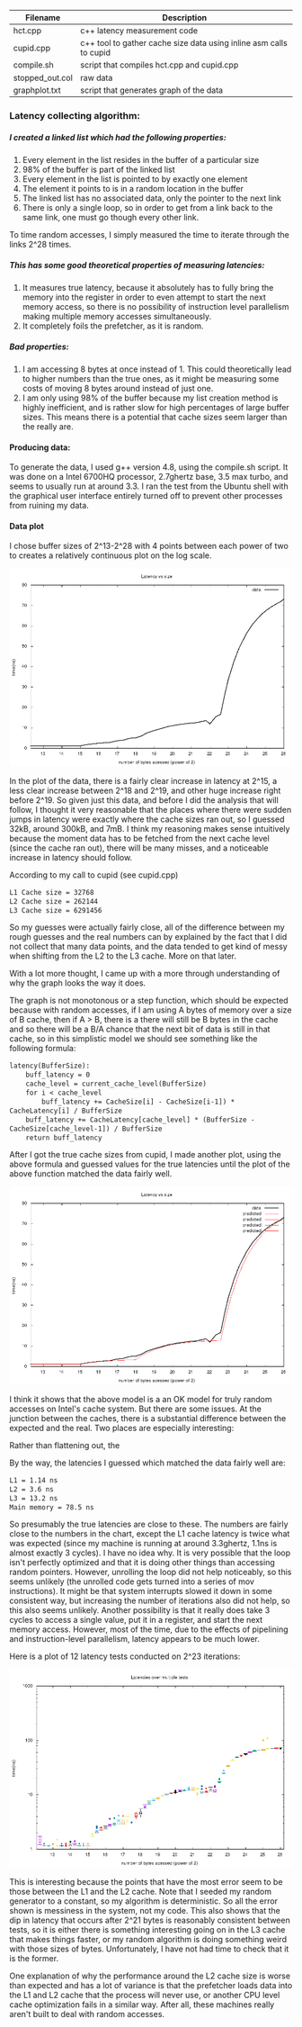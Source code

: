 Filename | Description |
--- | ---
hct.cpp 					|c++ latency measurement code
cupid.cpp					|c++ tool to gather cache size data using inline asm calls to cupid
compile.sh 					|script that compiles hct.cpp and cupid.cpp
stopped_out.col 			|raw data		
graphplot.txt				|script that generates graph of the data


### Latency collecting algorithm:

##### I created a linked list which had the following properties:

1. Every element in the list resides in the buffer of a particular size
2. 98% of the buffer is part of the linked list
3. Every element in the list is pointed to by exactly one element
4. The element it points to is in a random location in the buffer
5. The linked list has no associated data, only the pointer to the next link
6. There is only a single loop, so in order to get from a link back to the same link, one must go though every other link.

To time random accesses, I simply measured the time to iterate through the links 2^28 times.

##### This has some good theoretical properties of measuring latencies:

1. It measures true latency, because it absolutely has to fully bring the memory into the register in order to even attempt to start the next memory access, so there is no possibility of instruction level parallelism making multiple memory accesses simultaneously.
2. It completely foils the prefetcher, as it is random.

##### Bad properties:
1. I am accessing 8 bytes at once instead of 1. This could theoretically lead to higher numbers than the true ones, as it might be measuring some costs of moving 8 bytes around instead of just one.
2. I am only using 98% of the buffer because my list creation method is highly inefficient, and is rather slow for high percentages of large buffer sizes. This means there is a potential that cache sizes seem larger than the really are.


#### Producing data:

To generate the data, I used g++ version 4.8, using the compile.sh script. It was done on a Intel 6700HQ processor, 2.7ghertz base, 3.5 max turbo, and seems to usually run at around 3.3. I ran the test from the Ubuntu shell with the graphical user interface entirely turned off to prevent other processes from ruining my data.

#### Data plot

I chose buffer sizes of 2^13-2^28 with 4 points between each power of two to creates a relatively continuous plot on the log scale.

![alt text](https://github.com/benblack769/sysHW2/blob/master/clean.png "Clean graph")

In the plot of the data, there is a fairly clear increase in latency at 2^15, a less clear increase between 2^18 and 2^19, and other huge increase right before 2^19. So given just this data, and before I did the analysis that will follow, I thought it very reasonable that the places where there were sudden jumps in latency were exactly where the cache sizes ran out, so I guessed 32kB, around 300kB, and 7mB. I think my reasoning makes sense intuitively because the moment data has to be fetched from the next cache level (since the cache ran out), there will be many misses, and a noticeable increase in latency should follow.

According to my call to cupid (see cupid.cpp)

    L1 Cache size = 32768
    L2 Cache size = 262144
    L3 Cache size = 6291456

So my guesses were actually fairly close, all of the difference between my rough guesses and the real numbers can by explained by the fact that I did not collect that many data points, and the data tended to get kind of messy when shifting from the L2 to the L3 cache. More on that later.

With a lot more thought, I came up with a more through understanding of why the graph looks the way it does.

The graph is not monotonous or a step function, which should be expected because with random accesses, if I am using A bytes of memory over a size of B cache, then if A > B, there is a there will still be B bytes in the cache and so there will be  a B/A chance that the next bit of data is still in that cache, so in this simplistic model we should see something like the following formula:

    latency(BufferSize):
		buff_latency = 0
		cache_level = current_cache_level(BufferSize)
	 	for i < cache_level
            buff_latency += CacheSize[i] - CacheSize[i-1]) * CacheLatency[i] / BufferSize
		buff_latency += CacheLatency[cache_level] * (BufferSize - CacheSize[cache_level-1]) / BufferSize
		return buff_latency


After I got the true cache sizes from cupid, I made another plot, using the above formula and guessed values for the true latencies until the plot of the above function matched the data fairly well.

![alt text](https://github.com/benblack769/sysHW2/blob/master/measured.png "fitted graph")

I think it shows that the above model is a an OK model for truly random accesses on Intel's cache system. But there are some issues. At the junction between the caches, there is a substantial difference between the expected and the real. Two places are especially interesting:

Rather than flattening out, the

By the way, the latencies I guessed which matched the data fairly well are:

    L1 = 1.14 ns
    L2 = 3.6 ns
    L3 = 13.2 ns
    Main memory = 78.5 ns

So presumably the true latencies are close to these. The numbers are fairly close to the numbers in the chart, except the L1 cache latency is twice what was expected (since my machine is running at around 3.3ghertz, 1.1ns is almost exactly 3 cycles). I have no idea why. It is very possible that the loop isn't perfectly optimized and that it is doing other things than accessing random pointers. However, unrolling the loop did not help noticeably, so this seems unlikely (the unrolled code gets turned into a series of mov instructions). It might be that system interrupts slowed it down in some consistent way, but increasing the number of iterations also did not help, so this also seems unlikely. Another possibility is that it really does take 3 cycles to access a single value, put it in a register, and start the next memory access. However, most of the time, due to the effects of pipelining and instruction-level parallelism, latency appears to be much lower.

Here is a plot of 12 latency tests conducted on 2^23 iterations:

![alt text](https://github.com/benblack769/sysHW2/blob/master/box.png "error graph")

This is interesting because the points that have the most error seem to be those between the L1 and the L2 cache. Note that I seeded my random generator to a constant, so my algorithm is deterministic. So all the error shown is messiness in the system, not my code. This also shows that the dip in latency that occurs after 2^21 bytes is reasonably consistent between tests, so it is either there is something interesting going on in the L3 cache that makes things faster, or my random algorithm is doing something weird with those sizes of bytes. Unfortunately, I have not had time to check that it is the former.

One explanation of why the performance around the L2 cache size is worse than expected and has a lot of variance is that the prefetcher loads data into the L1 and L2 cache that the process will never use, or another CPU level cache optimization fails in a similar way. After all, these machines really aren't built to deal with random accesses.
